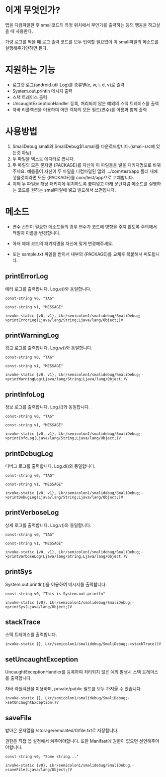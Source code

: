# 이게 무엇인가?
앱을 디컴파일한 후 smali코드의 특정 위치에서 무언가를 출력하는 등의 행동을 하고싶을 때 사용한다.

가령 로그를 찍을 때 로그 출력 코드를 모두 입력할 필요없이 이 smali파일의 메소드를 실행해주기만하면 된다.


# 지원하는 기능
- 로그캣 로그(android.util.Log)를 종류별(e, w, i, d, v)로 출력
- System.out.println 메시지 출력
- 스택 트레이스 출력
- UncaughtExceptionHandler 등록, 처리되지 않은 예외의 스택 트레이스를 출력
- 자바 리플렉션을 이용하여 어떤 객체의 모든 필드(변수)를 이름과 함께 출력


# 사용방법

1. SmaliDebug.smali와 SmaliDebug$1.smali를 다운로드합니다.(smali-src에 있는것 아님)
2. 두 파일을 텍스트 에디터로 엽니다.
3. 두 파일의 모든 문자열 {PACKAGE}를 자신이 이 파일들을 넣을 패키지명으로 바꿔주세요. 예를들어 자신이 두 파일을 디컴파일된 앱의 .../com/test/app 폴더 내에 넣을것이라면 모든 {PACKAGE}를 com/test/app으로 교체합니다.
4. 이제 두 파일을 해당 패키지에 위치하도록 붙여넣고 아래 문단처럼 메소드를 실행하는 코드를 원하는 smali파일에 넣고 빌드해서 쓰면됩니다.

# 메소드

- 변수 선언이 필요한 메소드들의 경우 변수가 코드에 영향을 주지 않도록 주의해서 적절히 이름을 변경합니다.

- 아래 예제 코드의 패키지명을 자신에 맞게 변경해주세요.

- 또는 sample.txt 파일을 받아서 내부의 {PACKAGE}를 교체후 복붙해서 써도됩니다.

## printErrorLog
에러 로그를 출력합니다. Log.e()와 동일합니다.

```
const-string v0, "TAG"

const-string v1, "MESSAGE"
 
invoke-static {v0, v1}, Lkr/semicolon1/smalidebug/SmaliDebug;->printErrorLog(Ljava/lang/String;Ljava/lang/Object;)V
 ```

## printWarningLog
경고 로그를 출력합니다. Log.w()와 동일합니다.

```
const-string v0, "TAG"

const-string v1, "MESSAGE"
 
invoke-static {v0, v1}, Lkr/semicolon1/smalidebug/SmaliDebug;->printWarningLog(Ljava/lang/String;Ljava/lang/Object;)V
 ```

## printInfoLog
정보 로그를 출력합니다. Log.i()와 동일합니다.

```
const-string v0, "TAG"

const-string v1, "MESSAGE"
 
invoke-static {v0, v1}, Lkr/semicolon1/smalidebug/SmaliDebug;->printInfoLog(Ljava/lang/String;Ljava/lang/Object;)V
 ```

## printDebugLog
디버그 로그를 출력합니다. Log.d()와 동일합니다.

```
const-string v0, "TAG"

const-string v1, "MESSAGE"
 
invoke-static {v0, v1}, Lkr/semicolon1/smalidebug/SmaliDebug;->printDebugLog(Ljava/lang/String;Ljava/lang/Object;)V
 ```

## printVerboseLog
상세 로그를 출력합니다. Log.v()와 동일합니다.

```
const-string v0, "TAG"

const-string v1, "MESSAGE"
 
invoke-static {v0, v1}, Lkr/semicolon1/smalidebug/SmaliDebug;->printVerboseLog(Ljava/lang/String;Ljava/lang/Object;)V
 ```

## printSys
System.out.println()을 이용하여 메시지를 출력합니다.

```
const-string v0, "This is System.out.println"

invoke-static {v0}, Lkr/semicolon1/smalidebug/SmaliDebug;->printSys(Ljava/lang/Object;)V
```

## stackTrace
스택 트레이스를 출력합니다.

```
invoke-static {}, Lkr/semicolon1/smalidebug/SmaliDebug;->stackTrace()V
```

## setUncaughtException
UncaughtExceptionHandler를 등록하여 처리되지 않은 예외 발생시 스택 트레이스를 출력합니다.

자바 리플렉션을 이용하며, private/public 필드를 모두 가져올 수 있습니다.

```
invoke-static {}, Lkr/semicolon1/smalidebug/SmaliDebug;->setUncaughtException()V
```

## saveFile
받아온 문자열을 /storage/emulated/0/file.txt로 저장합니다.

권한은 직접 앱 설정에서 켜주어야합니다. 또한 Manifast에 권한이 없으면 선언해주어야합니다.

```
const-string v0, "Some string..."

invoke-static {v0}, Lkr/semicolon1/smalidebug/SmaliDebug;->saveFile(Ljava/lang/Object;)V
```
